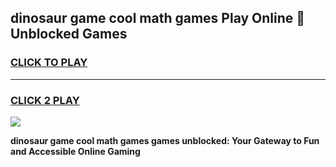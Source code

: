 
## dinosaur game cool math games Play Online 👋 Unblocked Games
<h3>
<a href="https://news.freeplayer.one?title=dinosaur_game_cool_math_games&ref=17CMG">CLICK TO PLAY</a></h3>
<hr>

<h3>
<a href="https://news.freeplayer.one?title=dinosaur_game_cool_math_games&ref=17CMG">CLICK 2 PLAY</a>
  
</h3>

<a href="https://news.freeplayer.one?title=dinosaur_game_cool_math_games&ref=17CMG/"><img src="https://clearcache.store/games.png"></a>


**dinosaur game cool math games games unblocked: Your Gateway to Fun and Accessible Online Gaming**
